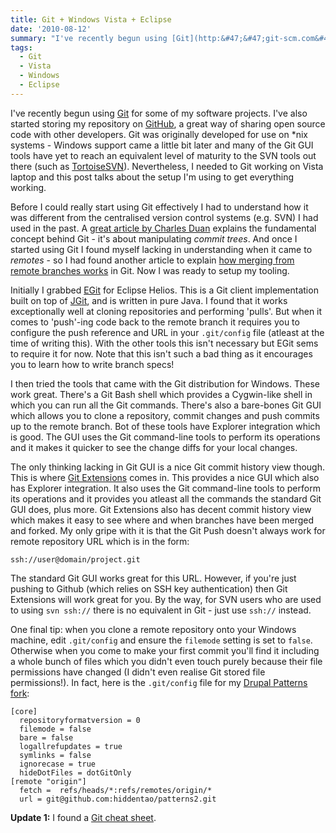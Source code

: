 ```yaml
---
title: Git + Windows Vista + Eclipse
date: '2010-08-12'
summary: "I've recently begun using [Git](http:&#47;&#47;git-scm.com&#47;) for some of my software projects. I've also started storing my repository on [GitHub](http:&#47;&#47;github.com&#47;hiddentao), a great way of sharing open source code with other developers. Git was originally developed for use on *nix systems - Windows support came a little bit later and many of the Git GUI tools have yet to reach an equivalent level of maturity to the SVN tools out there (such as [TortoiseSVN](http:&#47;&#47;tortoisesvn.tigris.org&#47;)). Nevertheless, I needed to Git working on Vista laptop and this post talks about the setup I'm using to get everything working.\r\n"
tags:
  - Git
  - Vista
  - Windows
  - Eclipse
---
```

I've recently begun using [Git](http://git-scm.com/) for some of my software projects. I've also started storing my repository on [GitHub](http://github.com/hiddentao), a great way of sharing open source code with other developers. Git was originally developed for use on *nix systems - Windows support came a little bit later and many of the Git GUI tools have yet to reach an equivalent level of maturity to the SVN tools out there (such as [TortoiseSVN](http://tortoisesvn.tigris.org/)). Nevertheless, I needed to Git working on Vista laptop and this post talks about the setup I'm using to get everything working.

Before I could really start using Git effectively I had to understand how it was different from the centralised version control systems (e.g. SVN) I had used in the past. A [great article by Charles Duan](http://www.eecs.harvard.edu/~cduan/technical/git/) explains the fundamental concept behind Git - it's about manipulating _commit trees_. And once I started using Git I found myself lacking in understanding when it came to _remotes_ - so I had found another article to explain [how merging from remote branches works](http://consttype.blogspot.com/2008/10/git-how-remotes-work.html) in Git. Now I was ready to setup my tooling.

Initially I grabbed [EGit](http://www.eclipse.org/egit/) for Eclipse Helios. This is a Git client implementation built on top of [JGit](http://www.jgit.org/), and is written in pure Java. I found that it works exceptionally well at cloning repositories and performing 'pulls'. But when it comes to 'push'-ing code back to the remote branch it requires you to configure the push reference and URL in your `.git/config` file (atleast at the time of writing this). With the other tools this isn't necessary but EGit sems to require it for now. Note that this isn't such a bad thing as it encourages you to learn how to write branch specs!

I then tried the tools that came with the Git distribution for Windows. These work great. There's a Git Bash shell which provides a Cygwin-like shell in which you can run all the Git commands. There's also a bare-bones Git GUI which allows you to clone a repository, commit changes and push commits up to the remote branch. Bot of these tools have Explorer integration which is good. The GUI uses the Git command-line tools to perform its operations and it makes it quicker to see the change diffs for your local changes.

The only thinking lacking in Git GUI is a nice Git commit history view though. This is where [Git Extensions](http://sourceforge.net/projects/gitextensions/) comes in. This provides a nice GUI which also has Explorer integration. It also uses the Git command-line tools to perform its operations and it provides you atleast all the commands the standard Git GUI does, plus more. Git Extensions also has decent commit history view which makes it easy to see where and when branches have been merged and forked. My only gripe with it is that the Git Push doesn't always work for remote repository URL which is in the form:

```
ssh://user@domain/project.git
```

The standard Git GUI works great for this URL. However, if you're just pushing to Github (which relies on SSH key authentication) then Git Extensions will work great for you. By the way, for SVN users who are used to using `svn ssh://` there is no equivalent in Git - just use `ssh://` instead.

One final tip: when you clone a remote repository onto your Windows machine, edit `.git/config` and ensure the `filemode` setting is set to `false`. Otherwise when you come to make your first commit you'll find it including a whole bunch of files which you didn't even touch purely because their file permissions have changed (I didn't even realise Git stored file permissions!). In fact, here is the `.git/config` file for my [Drupal Patterns fork](http://github.com/hiddentao/patterns2):

```
[core]
  repositoryformatversion = 0
  filemode = false
  bare = false
  logallrefupdates = true
  symlinks = false
  ignorecase = true
  hideDotFiles = dotGitOnly
[remote "origin"]
  fetch =  refs/heads/*:refs/remotes/origin/*
  url = git@github.com:hiddentao/patterns2.git
```

**Update 1:** I found a [Git cheat sheet](http://cheat.errtheblog.com/s/git).

